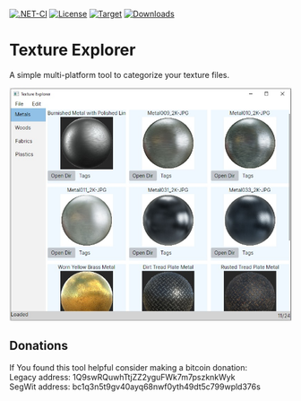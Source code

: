[![.NET-CI](https://github.com/Coding-Enthusiast/TextureExplorer/actions/workflows/dotnet_CI.yml/badge.svg)](https://github.com/Coding-Enthusiast/TextureExplorer/actions/workflows/dotnet_CI.yml)
[![License](https://img.shields.io/badge/license-MIT-blue.svg)](https://github.com/TextureExplorer/blob/master/LICENSE.txt)
[![Target](https://img.shields.io/badge/dynamic/xml?color=%23512bd4&label=target&query=%2F%2FTargetFramework%5B1%5D&url=https%3A%2F%2Fraw.githubusercontent.com%2FCoding-Enthusiast%2FTextureExplorer%2Fmaster%2FSrc%2FTextureExplorer%2FTextureExplorer.csproj&logo=.net)](https://github.com/Coding-Enthusiast/TextureExplorer/blob/master/Src/TextureExplorer/TextureExplorer.csproj)
[![Downloads](https://img.shields.io/github/downloads/Coding-Enthusiast/TextureExplorer/total)](https://github.com/Coding-Enthusiast/TextureExplorer/releases)

# Texture Explorer
A simple multi-platform tool to categorize your texture files. 

![Preview](/Doc/Images/MainPreview.jpg)

## Donations
If You found this tool helpful consider making a bitcoin donation:  
Legacy address: 1Q9swRQuwhTtjZZ2yguFWk7m7pszknkWyk  
SegWit address: bc1q3n5t9gv40ayq68nwf0yth49dt5c799wpld376s
